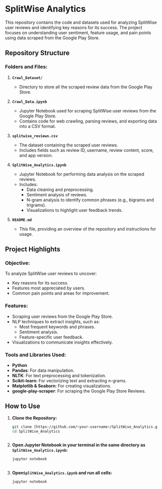 # SplitWise Analytics

This repository contains the code and datasets used for analyzing SplitWise user reviews and identifying key reasons for its success. The project focuses on understanding user sentiment, feature usage, and pain points using data scraped from the Google Play Store.

## Repository Structure

### Folders and Files:

1. **`Crawl_Dataset/`**
   - Directory to store all the scraped review data from the Google Play Store.

2. **`Crawl_Data.ipynb`**
   - Jupyter Notebook used for scraping SplitWise user reviews from the Google Play Store.
   - Contains code for web crawling, parsing reviews, and exporting data into a CSV format.

3. **`splitwise_reviews.csv`**
   - The dataset containing the scraped user reviews.
   - Includes fields such as review ID, username, review content, score, and app version.

4. **`SplitWise_Analytics.ipynb`**
   - Jupyter Notebook for performing data analysis on the scraped reviews.
   - Includes:
     - Data cleaning and preprocessing.
     - Sentiment analysis of reviews.
     - N-gram analysis to identify common phrases (e.g., bigrams and trigrams).
     - Visualizations to highlight user feedback trends.

5. **`README.md`**
   - This file, providing an overview of the repository and instructions for usage.

## Project Highlights

### Objective:
To analyze SplitWise user reviews to uncover:
- Key reasons for its success.
- Features most appreciated by users.
- Common pain points and areas for improvement.

### Features:
- Scraping user reviews from the Google Play Store.
- NLP techniques to extract insights, such as:
  - Most frequent keywords and phrases.
  - Sentiment analysis.
  - Feature-specific user feedback.
- Visualizations to communicate insights effectively.

### Tools and Libraries Used:
- **Python**
- **Pandas**: For data manipulation.
- **NLTK**: For text preprocessing and tokenization.
- **Scikit-learn**: For vectorizing text and extracting n-grams.
- **Matplotlib & Seaborn**: For creating visualizations.
- **google-play-scraper**: For scraping the Google Play Store Reviews.

## How to Use

1. **Clone the Repository:**
   ```bash
   git clone [https://github.com/<your-username>/SplitWise_Analytics.git](https://github.com/Dhirennn/SplitWiseAnalytics.git)
   cd SplitWise_Analytics
  
2. **Open Jupyter Notebook in your terminal in the same directory as `SplitWise_Analytics.ipynb`:**
   ```bash
   jupyter notebook
  
3. **Open`SplitWise_Analytics.ipynb` and run all cells:**
   ```bash
   jupyter notebook

